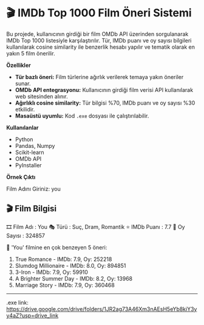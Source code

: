 # 🎬 IMDb Top 1000 Film Öneri Sistemi

Bu projede, kullanıcının girdiği bir film OMDb API üzerinden sorgulanarak IMDb Top 1000 listesiyle karşılaştırılır.
Tür, IMDb puanı ve oy sayısı bilgileri kullanılarak cosine similarity ile benzerlik hesabı yapılır ve tematik olarak en yakın 5 film önerilir.


**Özellikler**
- **Tür bazlı öneri:** Film türlerine ağırlık verilerek temaya yakın öneriler sunar.
- **OMDb API entegrasyonu:** Kullanıcının girdiği film verisi API kullanılarak web sitesinden alınır.
- **Ağırlıklı cosine similarity:** Tür bilgisi %70, IMDb puanı ve oy sayısı %30 etkilidir.
- **Masaüstü uyumlu:** Kod `.exe` dosyası ile çalıştırılabilir.


**Kullanılanlar**

- Python
- Pandas, Numpy
- Scikit-learn
- OMDb API
- PyInstaller


**Örnek Çıktı**

Film Adını Giriniz: you

🎬 Film Bilgisi
----------------------------
🎞️ Film Adı     : You
🎭 Türü         : Suç, Dram, Romantik
⭐ IMDb Puanı   : 7.7
👥 Oy Sayısı    : 324857

🎯 'You' filmine en çok benzeyen 5 öneri:
1. True Romance - IMDb: 7.9, Oy: 252218
2. Slumdog Millionaire - IMDb: 8.0, Oy: 894851
3. 3-Iron - IMDb: 7.9, Oy: 59910
4. A Brighter Summer Day - IMDb: 8.2, Oy: 13968
5. Marriage Story - IMDb: 7.9, Oy: 360468
------------------------------------------------


.exe link: https://drive.google.com/drive/folders/1JR2ag73A46Xm3nAEsH5eYb8kiY3yy4aZ?usp=drive_link
